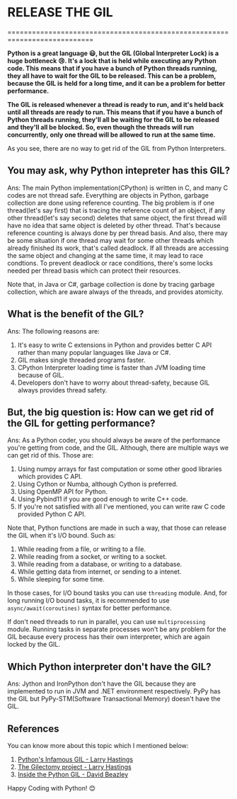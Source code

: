 # RELEASE THE GIL

===========================================================================

**Python is a great language 😃, but the GIL (Global Interpreter Lock) is a huge**
**bottleneck 😢. It's a lock that is held while executing any Python code. This**
**means that if you have a bunch of Python threads running, they all have to**
**wait for the GIL to be released. This can be a problem, because the GIL is**
**held for a long time, and it can be a problem for better performance.**

**The GIL is released whenever a thread is ready to run, and it's held back**
**until all threads are ready to run. This means that if you have a bunch of**
**Python threads running, they'll all be waiting for the GIL to be released**
**and they'll all be blocked. So, even though the threads will run concurrently,**
**only one thread will be allowed to run at the same time.**

As you see, there are no way to get rid of the GIL from Python Interpreters.

## You may ask, why Python intepreter has this GIL?

Ans: The main Python implementation(CPython) is written in C, and many C codes are not thread safe.
Everything are objects in Python, garbage collection are done using reference counting. The big problem
is if one thread(let's say first) that is tracing the reference count of an object, if any other thread(let's say second)
deletes that same object, the first thread will have no idea that same object is deleted by other thread. That's because
reference counting is always done by per thread basis. And also, there may be some situation if one thread may wait for some other
threads which already finished its work, that's called deadlock.
If all threads are accessing the same object and changing at the same time, it may lead to race condtions.
To prevent deadlock or race conditions, there's some locks needed per thread basis which can protect their resources.

Note that, in Java or C#, garbage collection is done by tracing garbage collection, which are aware always of the threads, and
provides atomicity.

## What is the benefit of the GIL?

Ans: The following reasons are:

1. It's easy to write C extensions in Python and provides better C API rather than many popular languages like Java or C#.
2. GIL makes single threaded programs faster.
3. CPython Interpreter loading time is faster than JVM loading time because of GIL.
4. Developers don't have to worry about thread-safety, because GIL always provides thread safety.


## But, the big question is: How can we get rid of the GIL for getting performance?

Ans: As a Python coder, you should always be aware of the performance you're getting from code, and the GIL.
Although, there are multiple ways we can get rid of this. Those are:

1. Using numpy arrays for fast computation or some other good libraries which provides C API.
2. Using Cython or Numba, although Cython is preferred.
3. Using OpenMP API for Python.
4. Using Pybind11 if you are good enough to write C++ code.
5. If you're not satisfied with all I've mentioned, you can write raw C code provided Python C API.


Note that, Python functions are made in such a way, that those can release the GIL when it's I/O bound. Such as:
1. While reading from a file, or writing to a file.
2. While reading from a socket, or writing to a socket.
3. While reading from a database, or writing to a database.
4. While getting data from internet, or sending to a intenet.
5. While sleeping for some time.

In those cases, for I/O bound tasks you can use `threading` module. And, for long running I/O bound tasks, it is
recommended to use `async/await(coroutines)` syntax for better performance.

If don't need threads to run in parallel, you can use `multiprocessing` module. Running tasks in separate processes
won't be any problem for the GIL because every process has their own interpreter, which are again locked by the GIL.

## Which Python interpreter don't have the GIL?

Ans: Jython and IronPython don't have the GIL because they are implemented to run in JVM and .NET environment respectively.
PyPy has the GIL but PyPy-STM(Software Transactional Memory) doesn't have the GIL.

## References

You can know more about this topic which I mentioned below:
1. [Python's Infamous GIL - Larry Hastings](https://www.youtube.com/watch?v=sxMl4DsYgpw)
2. [The Gilectomy project - Larry Hastings](https://www.youtube.com/watch?v=4zeHStBowEk)
3. [Inside the Python GIL - David Beazley](https://www.youtube.com/watch?v=ph374fJqFPE&t=20s)

Happy Coding with Python! 😊
